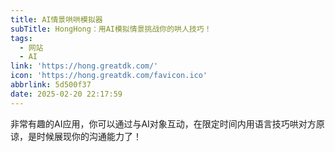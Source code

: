 ```yaml
---
title: AI情景哄哄模拟器
subTitle: HongHong：用AI模拟情景挑战你的哄人技巧！
tags:
  - 网站
  - AI
link: 'https://hong.greatdk.com/'
icon: 'https://hong.greatdk.com/favicon.ico'
abbrlink: 5d500f37
date: 2025-02-20 22:17:59
---
```


非常有趣的AI应用，你可以通过与AI对象互动，在限定时间内用语言技巧哄对方原谅，是时候展现你的沟通能力了！